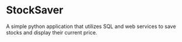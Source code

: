 # StockSaver
A simple python application that utilizes SQL and web services to save stocks and display their current price.
